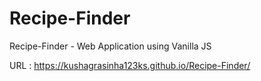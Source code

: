 # Recipe-Finder
Recipe-Finder - Web Application using Vanilla JS

URL : https://kushagrasinha123ks.github.io/Recipe-Finder/
